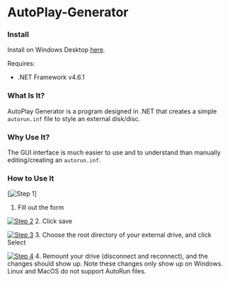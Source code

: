 # AutoPlay-Generator

### Install

Install on Windows Desktop [here]().

Requires:
- .NET Framework v4.6.1

### What Is It?

AutoPlay Generator is a program designed in .NET that creates a simple `autorun.inf` file to style an external disk/disc.

### Why Use It?

The GUI interface is much easier to use and to understand than manually editing/creating an `autorun.inf`.

### How to Use It

[![Step 1](https://s22.postimg.cc/d0fz3e01t/disp1.png)]
1. Fill out the form

[![Step 2](https://s22.postimg.cc/lipf7sbq9/disp2.png)](https://postimg.cc/image/4i6iz3yot/)
2. Click save

[![Step 3](https://s22.postimg.cc/q5vh97yzl/disp4.png)](https://postimg.cc/image/lwqr71vq5/)
3. Choose the root directory of your external drive, and click Select

[![Step 4](https://s22.postimg.cc/uf07bkhq9/disp3.png)](https://postimg.cc/image/8ftsod0vx/)
4. Remount your drive (disconnect and reconnect), and the changes should show up. Note these changes only show up on Windows. Linux and MacOS do not support AutoRun files.